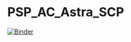 # PSP_AC_Astra_SCP

[![Binder](https://mybinder.org/badge_logo.svg)](https://mybinder.org/v2/gh/thatfrtd/PSP_AC_Astra_SCP/main?labpath=Astra_SCP_MPC_eulerangles_working.html)
